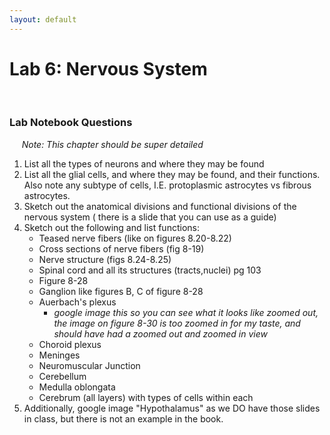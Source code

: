 ```yaml
---
layout: default
---
```


# Lab 6: Nervous System

<br>

### Lab Notebook Questions

&nbsp; &nbsp; &nbsp;_Note: This chapter should be super detailed_
1.  List all the types of neurons and where they may be found
2.	List all the glial cells, and where they may be found, and their functions. Also note any subtype of cells, I.E. protoplasmic astrocytes vs fibrous astrocytes. 
3. 	Sketch out the anatomical divisions and functional divisions of the nervous system ( there is a slide that you can use as a guide)
4.	Sketch out the following and list functions:
	* Teased nerve fibers (like on figures 8.20-8.22)
	* Cross sections of nerve fibers (fig 8-19) 
	* Nerve structure (figs 8.24-8.25)
	* Spinal cord and all its structures (tracts,nuclei) pg 103
	* Figure 8-28
	* Ganglion like figures B, C of figure 8-28
	* Auerbach's plexus 
		* _google image this so you can see what it looks like zoomed out, the image on figure 8-30 is too zoomed in for my taste, and should have had a zoomed out and zoomed in view_
	* Choroid plexus
	* Meninges
	* Neuromuscular Junction
	* Cerebellum
	* Medulla oblongata
	* Cerebrum (all layers) with types of cells within each
5. 	Additionally, google image "Hypothalamus" as we DO have those slides in class, but there is not an example in the book. 
